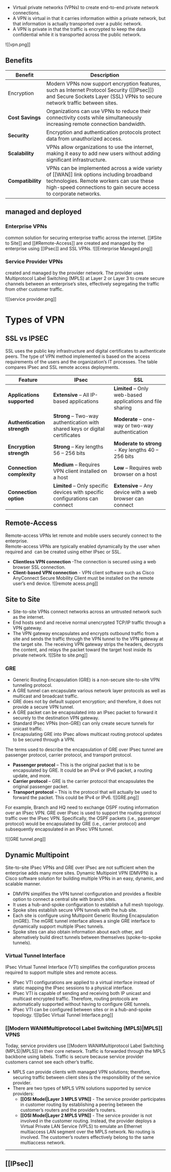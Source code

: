 - Virtual private networks (VPNs) to create end-to-end private network connections.
- A VPN is virtual in that it carries information within a private network, but that information is actually transported over a public network.
- A VPN is private in that the traffic is encrypted to keep the data confidential while it is transported across the public network.

![[vpn.png]]

## Benefits

| **Benefit**       | **Description**                                                                                                                                                                                          |
| ----------------- | -------------------------------------------------------------------------------------------------------------------------------------------------------------------------------------------------------- |
| Encryption        | Modern VPNs now support encryption features, such as Internet Protocol Security ([[IPsec]]) and Secure Sockets Layer (SSL) VPNs to secure network traffic between sites.                                 |
| **Cost Savings**  | Organizations can use VPNs to reduce their connectivity costs while simultaneously increasing remote connection bandwidth.                                                                               |
| **Security**      | Encryption and authentication protocols protect data from unauthorized access.                                                                                                                           |
| **Scalability**   | VPNs allow organizations to use the internet, making it easy to add new users without adding significant infrastructure.                                                                                 |
| **Compatibility** | VPNs can be implemented across a wide variety of [[WAN]] link options including broadband technologies. Remote workers can use these high-speed connections to gain secure access to corporate networks. |


## managed and deployed
### Enterprise VPNs
common solution for securing enterprise traffic across the internet. [[#Site to Site]] and [[#Remote-Access]] are created and managed by the enterprise using [[IPsec]] and SSL VPNs.
![[Enterprise Managed.png]]
### Service Provider VPNs
created and managed by the provider network. The provider uses Multiprotocol Label Switching (MPLS) at Layer 2 or Layer 3 to create secure channels between an enterprise’s sites, effectively segregating the traffic from other customer traffic.

![[service provider.png]]
# Types of VPN

## SSL vs IPSEC

SSL uses the public key infrastructure and digital certificates to authenticate peers. The type of VPN method implemented is based on the access requirements of the users and the organization’s IT processes. The table compares IPsec and SSL remote access deployments.


| **Feature**                 | **IPsec**                                                                    | **SSL**                                                    |
| --------------------------- | ---------------------------------------------------------------------------- | ---------------------------------------------------------- |
| **Applications supported**  | **Extensive** – All IP-based applications                                    | **Limited** – Only web-based applications and file sharing |
| **Authentication strength** | **Strong** – Two-way authentication with shared keys or digital certificates | **Moderate** – one-way or two-way authentication           |
| **Encryption strength**     | **Strong** – Key lengths 56 – 256 bits                                       | **Moderate to strong** - Key lengths 40 – 256 bits         |
| **Connection complexity**   | **Medium** – Requires VPN client installed on a host                         | **Low** – Requires web browser on a host                   |
| **Connection option**       | **Limited** – Only specific devices with specific configurations can connect | **Extensive** – Any device with a web browser can connect  |

## Remote-Access
Remote-access VPNs let remote and mobile users securely connect to the enterprise.    
Remote-access VPNs are typically enabled dynamically by the user when required and  can be created using either IPsec or SSL.    

- **Clientless VPN connection** -The connection is secured using a web browser SSL connection.
- **Client-based VPN connection** - VPN client software such as Cisco AnyConnect Secure Mobility Client must be installed on the remote user’s end device.
![[remote acess.png]]

## Site to Site
- Site-to-site VPNs connect networks across an untrusted network such as the internet.
- End hosts send and receive normal unencrypted TCP/IP traffic through a VPN gateway.
- The VPN gateway encapsulates and encrypts outbound traffic from a site and sends the traffic through the VPN tunnel to the VPN gateway at the target site. The receiving VPN gateway strips the headers, decrypts the content, and relays the packet toward the target host inside its private network.
![[Site to site.png]]
### GRE
- Generic Routing Encapsulation (GRE) is a non-secure site-to-site VPN tunneling protocol.
- A GRE tunnel can encapsulate various network layer protocols as well as multicast and broadcast traffic.
- GRE does not by default support encryption; and therefore, it does not provide a secure VPN tunnel.
- A GRE packet can be encapsulated into an IPsec packet to forward it securely to the destination VPN gateway.
- Standard IPsec VPNs (non-GRE) can only create secure tunnels for unicast traffic. 
- Encapsulating GRE into IPsec allows multicast routing protocol updates to be secured through a VPN.

The terms used to describe the encapsulation of GRE over IPsec tunnel are passenger protocol, carrier protocol, and transport protocol.
- **Passenger protocol** – This is the original packet that is to be encapsulated by GRE. It could be an IPv4 or IPv6 packet, a routing update, and more.
- **Carrier protocol** – GRE is the carrier protocol that encapsulates the original passenger packet.
- **Transport protocol** – This is the protocol that will actually be used to forward the packet. This could be IPv4 or IPv6.
![[GRE.png]]

For example, Branch and HQ need to exchange OSPF routing information over an IPsec VPN. GRE over IPsec is used to support the routing protocol traffic over the IPsec VPN. Specifically, the OSPF packets (i.e., passenger protocol) would be encapsulated by GRE (i.e., carrier protocol) and subsequently encapsulated in an IPsec VPN tunnel.

![[GRE tunnel.png]]

## Dynamic Multipoint
Site-to-site IPsec VPNs and GRE over IPsec are not sufficient when the enterprise adds many more sites. Dynamic Multipoint VPN (DMVPN) is a Cisco software solution for building multiple VPNs in an easy, dynamic, and scalable manner.
- DMVPN simplifies the VPN tunnel configuration and provides a flexible option to connect a central site with branch sites.
- It uses a hub-and-spoke configuration to establish a full mesh topology.
- Spoke sites establish secure VPN tunnels with the hub site.
- Each site is configure using Multipoint Generic Routing Encapsulation (mGRE). The mGRE tunnel interface allows a single GRE interface to dynamically support multiple IPsec tunnels.
- Spoke sites can also obtain information about each other, and alternatively build direct tunnels between themselves (spoke-to-spoke tunnels).

### Virtual Tunnel Interface
IPsec Virtual Tunnel Interface (VTI) simplifies the configuration process required to support multiple sites and remote access.
- IPsec VTI configurations are applied to a virtual interface instead of static mapping the IPsec sessions to a physical interface.
- IPsec VTI is capable of sending and receiving both IP unicast and multicast encrypted traffic. Therefore, routing protocols are automatically supported without having to configure GRE tunnels.
- IPsec VTI can be configured between sites or in a hub-and-spoke topology.
![[IpSec Virtual Tunnel Interface.png]]

### [[Modern WAN#Multiprotocol Label Switching (MPLS)|MPLS]] VPNS
Today, service providers use [[Modern WAN#Multiprotocol Label Switching (MPLS)|MPLS]] in their core network. Traffic is forwarded through the MPLS backbone using labels. Traffic is secure because service provider customers cannot see each other’s traffic.
- MPLS can provide clients with managed VPN solutions; therefore, securing traffic between client sites is the responsibility of the service provider.
- There are two types of MPLS VPN solutions supported by service providers:
	- **[[OSI Model|Layer 3 MPLS VPN]]** - The service provider participates in customer routing by establishing a peering between the customer’s routers and the provider’s routers.
	- **[[OSI Model|Layer 2 MPLS VPN]]** - The service provider is not involved in the customer routing. Instead, the provider deploys a Virtual Private LAN Service (VPLS) to emulate an Ethernet multiaccess LAN segment over the MPLS network. No routing is involved. The customer’s routers effectively belong to the same multiaccess network.

---
## [[IPsec]]